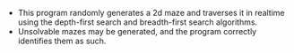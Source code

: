 - This program randomly generates a 2d maze and traverses it in realtime using the depth-first search and breadth-first search algorithms.
- Unsolvable mazes may be generated, and the program correctly identifies them as such.
